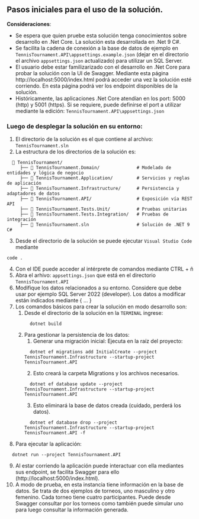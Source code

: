 ## Pasos iniciales para el uso de la solución.

**Consideraciones**:

- Se espera que quien pruebe esta solución tenga conocimientos sobre desarrollo en .Net Core. La solución esta desarrollada en .Net 9 C#.
- Se facilita la cadena de conexión a la base de datos de ejemplo en `TennisTournament.API\appsettings.example.json` (dejar en el directorio el archivo `appsettings.json` actualizado) para utilizar un SQL Server.
- El usuario debe estar familizarizado con el desarrollo en .Net Core para probar la solución con la UI de Swagger. Mediante esta página http://localhost:5000/index.html podrá acceder una vez la solución esté corriendo. En esta página podrá ver los endpoint disponibles de la solución.
- Históricamente, las aplicaciones .Net Core atendían en los port: 5000 (http) y 5001 (https). Si se requiere, puede definirse el port a utilizar mediante la edición: `TennisTournament.API\appsettings.json`

### Luego de desplegar la solución en su entorno:

1. El directorio de la solución es el que contiene al archivo: `TennisTournament.sln`
2. La estructura de los directorios de la solución es:

```
  📁 TennisTournament/
     ├── 📁 TennisTournament.Domain/              # Modelado de entidades y lógica de negocio
     ├── 📁 TennisTournament.Application/         # Servicios y reglas de aplicación
     ├── 📁 TennisTournament.Infrastructure/      # Persistencia y adaptadores de datos
     ├── 📁 TennisTournament.API/                 # Exposición vía REST API
     ├── 📁 TennisTournament.Tests.Unit/          # Pruebas unitarias
     ├── 📁 TennisTournament.Tests.Integration/   # Pruebas de integración
     ├── 📄 TennisTournament.sln                  # Solución de .NET 9 C#
```

3. Desde el directorio de la solución se puede ejecutar `Visual Studio Code` mediante

```pwsh
code .
```

4. Con el IDE puede acceder al intérprete de comandos mediante CTRL + ñ
5. Abra el arhivo: `appsettings.json` que está en el directorio `TennisTournament.API`
6. Modifique los datos relacionados a su entorno. Considere que debe usar por ejemplo SQL Server 2022 (developer). Los datos a modificar están indicados mediante { ... }
7. Los comandos básicos para crear la solución en modo desarrollo son:
   1. Desde el directorio de la solución en la `TERMINAL` ingrese:
      ```pwsh
        dotnet build
      ```
   2. Para gestionar la persistencia de los datos:
      1. Generar una migración inicial: Ejecuta en la raíz del proyecto:
      ```pwsh
        dotnet ef migrations add InitialCreate --project TennisTournament.Infrastructure --startup-project TennisTournament.API
      ```
      2. Esto creará la carpeta Migrations y los archivos necesarios.
      ```pwsh
        dotnet ef database update --project TennisTournament.Infrastructure --startup-project TennisTournament.API
      ```
      3. Esto eliminará la base de datos creada (cuidado, perderá los datos).
      ```pwsh
        dotnet ef database drop --project TennisTournament.Infrastructure --startup-project TennisTournament.API -f
      ```
8. Para ejecutar la aplicación:

```pwsh
  dotnet run --project TennisTournament.API
```

9.  Al estar corriendo la aplicación puede interactuar con ella mediantes sus endpoint, se facilita Swagger para ello (http://localhost:5000/index.html).
10. A modo de prueba, en esta instancia tiene información en la base de datos. Se trata de dos ejemplos de torneos, uno masculino y otro femenino. Cada torneo tiene cuatro participantes. Puede desde Swagger consultar por los torneos como también puede simular uno para luego consultar la información generada.
